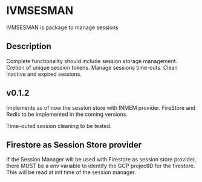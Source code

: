 # IVMSESMAN
IVMSESMAN is package to manage sessions

## Description
Complete functionality should include session storage management. Cretion of unique session tokens.
Manage sessions time-outs. Clean inactive and expired sessions.

## v0.1.2

Implements as of now the session store with INMEM provider.
FireStore and Redis to be implemented in the coming versions.

Time-outed session cleaning to be tested.

## Firestore as Session Store provider

If the Session Manager will be used with Firestore as session store provider, there MUST be a env variable to identify the GCP projectID for the firestore. This will be read at init time of the session manager.
